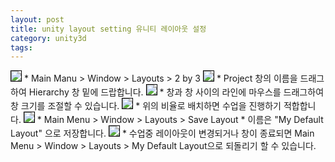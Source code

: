 ```yaml
---
layout: post
title: unity layout setting 유니티 레이아웃 설정
category: unity3d
tags:
---
```


<img style='border:solid 1px black;' src="https://image.onethelab.com/resized/1710401396.jpg" />
* Main Manu > Window > Layouts > 2 by 3

<img style='border:solid 1px black;' src="https://image.onethelab.com/resized/1710403870.jpg" />
* Project 창의 이름을 드래그 하여 Hierarchy 창 밑에 드랍합니다.

<img style='border:solid 1px black;' src="https://image.onethelab.com/resized/1710404048.jpg" />
* 창과 창 사이의 라인에 마우스를 드래그하여 창 크기를 조절할 수 있습니다.

<img style='border:solid 1px black;' src="https://image.onethelab.com/resized/1710404115.jpg" />
* 위의 비율로 배치하면 수업을 진행하기 적합합니다.

<img style='border:solid 1px black;' src="https://image.onethelab.com/resized/1710404192.jpg" />
* Main Menu > Window > Layouts > Save Layout
* 이름은 "My Default Layout" 으로 저장합니다.

<img style='border:solid 1px black;' src="https://image.onethelab.com/resized/1710404396.jpg" />
* 수업중 레이아웃이 변경되거나 창이 종료되면 Main Menu > Window > Layouts > My Default Layout으로 되돌리기 할 수 있습니다.